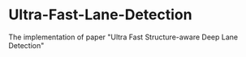 # Ultra-Fast-Lane-Detection
The implementation of paper "Ultra Fast Structure-aware Deep Lane Detection"
